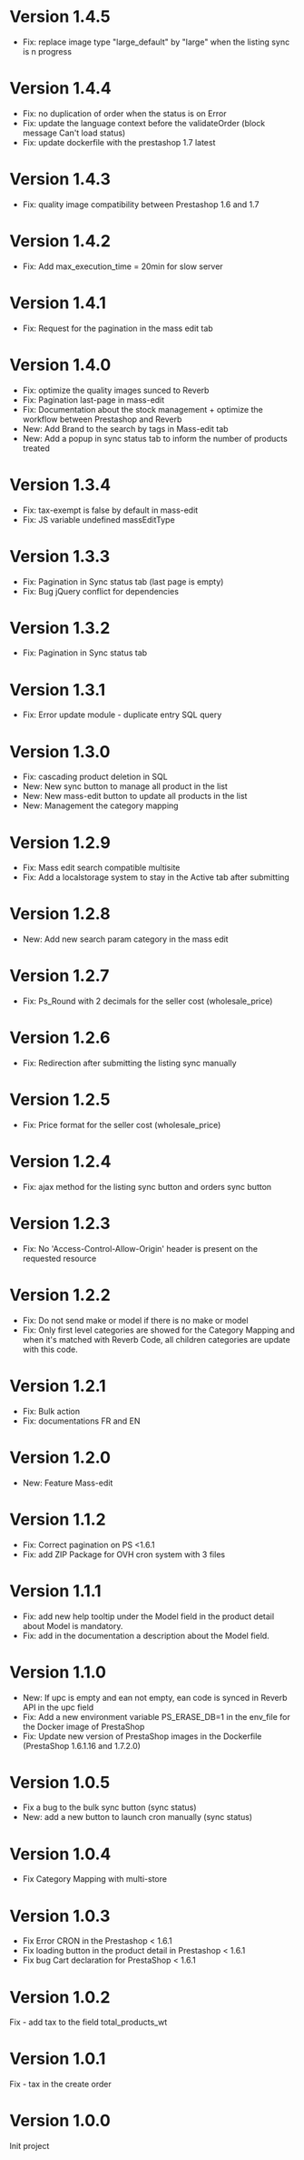 # Version 1.4.5

- Fix: replace image type "large_default" by "large" when the listing sync is n progress

# Version 1.4.4

- Fix: no duplication of order when the status is on Error
- Fix: update the language context before the validateOrder (block message Can't load status)
- Fix: update dockerfile with the prestashop 1.7 latest

# Version 1.4.3

- Fix: quality image compatibility between Prestashop 1.6 and 1.7

# Version 1.4.2

- Fix: Add max_execution_time = 20min for slow server

# Version 1.4.1

- Fix: Request for the pagination in the mass edit tab

# Version 1.4.0

- Fix: optimize the quality images sunced to Reverb
- Fix: Pagination last-page in mass-edit
- Fix: Documentation about the stock management + optimize the workflow between Prestashop and Reverb
- New: Add Brand to the search by tags in Mass-edit tab
- New: Add a popup in sync status tab to inform the number of products treated

# Version 1.3.4

- Fix: tax-exempt is false by default in mass-edit
- Fix: JS variable undefined massEditType

# Version 1.3.3

- Fix: Pagination in Sync status tab (last page is empty)
- Fix: Bug jQuery conflict for dependencies

# Version 1.3.2

- Fix: Pagination in Sync status tab

# Version 1.3.1

- Fix: Error update module - duplicate entry SQL query

# Version 1.3.0

- Fix: cascading product deletion in SQL
- New: New sync button to manage all product in the list
- New: New mass-edit button to update all products in the list
- New: Management the category mapping

# Version 1.2.9

- Fix: Mass edit search compatible multisite
- Fix: Add a localstorage system to stay in the Active tab after submitting

# Version 1.2.8

- New: Add new search param category in the mass edit

# Version 1.2.7

- Fix: Ps_Round with 2 decimals for the seller cost (wholesale_price)

# Version 1.2.6

- Fix: Redirection after submitting the listing sync manually

# Version 1.2.5

- Fix: Price format for the seller cost (wholesale_price)

# Version 1.2.4

- Fix: ajax method for the listing sync button and orders sync button

# Version 1.2.3

- Fix: No 'Access-Control-Allow-Origin' header is present on the requested resource

# Version 1.2.2

- Fix: Do not send make or model if there is no make or model
- Fix: Only first level categories are showed for the Category Mapping and when it's matched with Reverb Code, all children categories are update with this code.

# Version 1.2.1

- Fix: Bulk action
- Fix: documentations FR and EN

# Version 1.2.0

- New: Feature Mass-edit

# Version 1.1.2

- Fix: Correct pagination on PS <1.6.1
- Fix: add ZIP Package for OVH cron system with 3 files

# Version 1.1.1

- Fix: add new help tooltip under the Model field in the product detail about Model is mandatory.
- Fix: add in the documentation a description about the Model field.

# Version 1.1.0

- New: If upc is empty and ean not empty, ean code is synced in Reverb API in the upc field
- Fix: Add a new environment variable PS_ERASE_DB=1 in the env_file for the Docker image of PrestaShop
- Fix: Update new version of PrestaShop images in the Dockerfile (PrestaShop 1.6.1.16 and 1.7.2.0)

# Version 1.0.5

- Fix a bug to the bulk sync button (sync status)
- New: add a new button to launch cron manually (sync status)

# Version 1.0.4

- Fix Category Mapping with multi-store

# Version 1.0.3

- Fix Error CRON in the Prestashop < 1.6.1
- Fix loading button in the product detail in Prestashop < 1.6.1
- Fix bug Cart declaration for PrestaShop < 1.6.1

# Version 1.0.2

Fix - add tax to the field total_products_wt


# Version 1.0.1

Fix - tax in the create order

# Version 1.0.0

Init project
